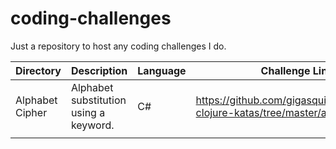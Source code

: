 # coding-challenges
Just a repository to host any coding challenges I do.

| Directory | Description | Language | Challenge Link|
|--|--|--|--|
| Alphabet Cipher | Alphabet substitution using a keyword.| C# | https://github.com/gigasquid/wonderland-clojure-katas/tree/master/alphabet-cipher |
| | |
